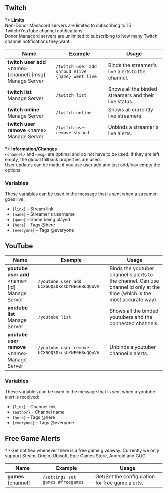 ## Twitch
?> **Limits**<br>Non-Donor Manacord servers are limited to subscribing to 15 Twitch/YouTube channel notifications.<br>Donor Manacord servers are unlimited to subscribing to how many Twitch channel notifications they want.

<!-- ![Twitch](_images/twitch.png ':size=100%')-->

<!-- tabs:start -->
<!-- tab:Slash Commands -->
Name              | Example           | Usage                                                                         
 ---------------- | ----------------- | ----------------------------------------------------------------------------- 
**twitch user add** \<name> [channel] [msg]<br><span class="user-permissions">Manage Server</span> | `/twitch user add shroud #live {name} went live` | Binds the streamer's live alerts to the channel.
**twitch list**<br><span class="user-permissions">Manage Server</span>   | `/twitch list`    | Shows all the binded streamers and their live status.                         
**twitch online**<br><span class="user-permissions">Manage Server</span> | `/twitch online`  | Shows all currently live streamers.                                           
**twitch user remove** \<name><br><span class="user-permissions">Manage Server</span> | `/twitch user remove shroud` | Unbinds a streamer's live alerts.
<!-- tabs:end -->
?> **Information/Changes**<br>`<channel>` and `<msg>` are optimal and do not have to be used. If they are left empty, the global fallback properties are used.<br>User updates can be made if you use user add and just add/leav empty the options.

### Variables
These variables can be used in the message that is sent when a streamer goes live:
- `{link}` - Stream link
- `{name}` - Streamer's username
- `{game}` - Game being played
- `{here}` - Tags @here
- `{everyone}` - Tags @everyone


## YouTube

<!-- tabs:start -->
<!-- tab:Slash Commands -->
Name              | Example           | Usage                                                                         
 ---------------- | ----------------- | -----------------------------------------------------------------------------
**youtube user add** \<name> [id]<br><span class="user-permissions">Manage Server</span> | `/youtube user add UCX6OQ3DkcsbYNE6H8uQQuVA` | Binds the youtuber channel's alerts to the channel. Can use channel id only at the time (which is the most accurate way).
**youtube list**<br><span class="user-permissions">Manage Server</span> | `/youtube list` | Shows all the binded youtubers and the connected channels.         
**youtube user remove** \<name><br><span class="user-permissions">Manage Server</span> | `/youtube user remove UCX6OQ3DkcsbYNE6H8uQQuVA` | Unbinds a youtuber channel's alerts.
<!-- tabs:end -->

### Variables
These variables can be used in the message that is sent when a youtube alert is received:
- `{link}` - Channel link
- `{author}` - Channel name
- `{here}` - Tags @here
- `{everyone}` - Tags @everyone


## Free Game Alerts
?> Get notified whenever there is a free game giveaway. Currently we only support Steam, Origin, Ubisoft, Epic Games Store, Android and GOG.

<!--![Free Game Alerts](_images/free_game_alerts.png)-->

<!-- tabs:start -->
<!-- tab:Slash Commands -->
Name              | Example           | Usage                                                                         
 ---------------- | ----------------- | ----------------------------------------------------------------------------- 
**games** [channel] | `/settings set games #freegames` | Get/Set the configuration for free game alerts.
<!-- tabs:end -->
